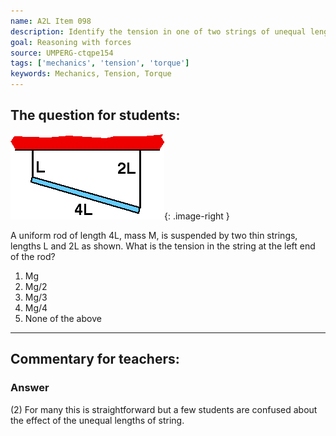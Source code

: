 ```yaml
---
name: A2L Item 098
description: Identify the tension in one of two strings of unequal length that are supporting a uniform rod.
goal: Reasoning with forces
source: UMPERG-ctqpe154
tags: ['mechanics', 'tension', 'torque']
keywords: Mechanics, Tension, Torque
---
```


## The question for students:

![Item098_fig1.gif](../images/Item098_fig1.gif){: .image-right } 

A uniform rod of length 4L, mass M, is suspended by two thin strings,
lengths L and 2L as shown.  What is the tension in the string at the
left end of the rod?

1. Mg
2. Mg/2
3. Mg/3
4. Mg/4
5. None of the above

<hr/>

## Commentary for teachers:

### Answer

(2) For many this is straightforward but a few students are confused
about the effect of the unequal lengths of string.
